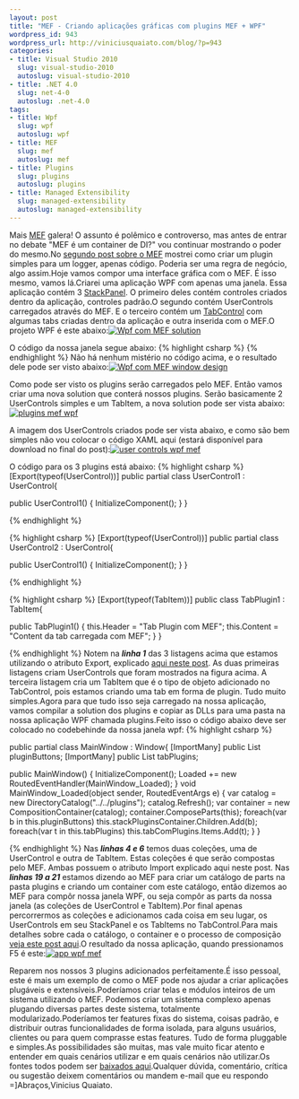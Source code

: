 ```yaml
---
layout: post
title: "MEF - Criando aplicações gráficas com plugins MEF + WPF"
wordpress_id: 943
wordpress_url: http://viniciusquaiato.com/blog/?p=943
categories:
- title: Visual Studio 2010
  slug: visual-studio-2010
  autoslug: visual-studio-2010
- title: .NET 4.0
  slug: net-4-0
  autoslug: .net-4.0
tags:
- title: Wpf
  slug: wpf
  autoslug: wpf
- title: MEF
  slug: mef
  autoslug: mef
- title: Plugins
  slug: plugins
  autoslug: plugins
- title: Managed Extensibility
  slug: managed-extensibility
  autoslug: managed-extensibility
---
```



Mais [MEF](http://viniciusquaiato.com/blog/mef-managed-extensibility-framework-no-net-4/) galera! O assunto é polêmico e controverso, mas antes de entrar no debate "MEF é um container de DI?" vou continuar mostrando o poder do mesmo.No [segundo post sobre o MEF](http://viniciusquaiato.com/blog/mef-criando-aplicacoes-plugaveis-no-net-4/) mostrei como criar um plugin simples para um logger, apenas código. Poderia ser uma regra de negócio, algo assim.Hoje vamos compor uma interface gráfica com o MEF. É isso mesmo, vamos lá.Criarei uma aplicação WPF com apenas uma janela. Essa aplicação contém 3 [StackPanel](http://msdn.microsoft.com/en-us/library/system.windows.controls.stackpanel.aspx). O primeiro deles contém controles criados dentro da aplicação, controles padrão.O segundo contém UserControls carregados através do MEF. E o terceiro contém um [TabControl](http://msdn.microsoft.com/en-us/library/system.windows.forms.tabcontrol.aspx) com algumas tabs criadas dentro da aplicação e outra inserida com o MEF.O projeto WPF é este abaixo:[![Wpf com MEF solution](http://viniciusquaiato.com/images_posts/wpf-solution.jpg "Wpf com MEF solution")](http://viniciusquaiato.com/images_posts/wpf-solution.jpg)



O código da nossa janela segue abaixo:
{% highlight csharp %}
</tabitem>            </tabcontrol>        </stackpanel>
{% endhighlight %}
Não há nenhum mistério no código acima, e o resultado dele pode ser visto abaixo:[![Wpf com MEF window design](http://viniciusquaiato.com/images_posts/wpf-solution-design-300x295.jpg "Wpf com MEF window design")](http://viniciusquaiato.com/images_posts/wpf-solution-design.jpg)



Como pode ser visto os plugins serão carregados pelo MEF. Então vamos criar uma nova solution que conterá nossos plugins. Serão basicamente 2 UserControls simples e um TabItem, a nova solution pode ser vista abaixo:[![plugins mef wpf](http://viniciusquaiato.com/images_posts/plugins-mef-wpf.jpg "plugins mef wpf")](http://viniciusquaiato.com/images_posts/plugins-mef-wpf.jpg)



A imagem dos UserControls criados pode ser vista abaixo, e como são bem simples não vou colocar o código XAML aqui (estará disponível para download no final do post):[![user controls wpf mef](http://viniciusquaiato.com/images_posts/user-controls-300x181.jpg "user controls wpf mef")](http://viniciusquaiato.com/images_posts/user-controls.jpg)

O código para os 3 plugins está abaixo:
{% highlight csharp %}
[Export(typeof(UserControl))]
public partial class UserControl1 : UserControl{

public UserControl1()    {        InitializeComponent();
    }
}

{% endhighlight %}

{% highlight csharp %}
[Export(typeof(UserControl))]
public partial class UserControl2 : UserControl{

public UserControl1()    {        InitializeComponent();
    }
}

{% endhighlight %}

{% highlight csharp %}
[Export(typeof(TabItem))]
public class TabPlugin1 : TabItem{

public TabPlugin1()    {         this.Header = "Tab Plugin com MEF";
    this.Content = "Content da tab carregada com MEF";
    }
}

{% endhighlight %}
Notem na **_linha 1_** das 3 listagens acima que estamos utilizando o atributo Export, explicado [aqui neste post](http://viniciusquaiato.com/blog/mef-criando-aplicacoes-plugaveis-no-net-4/). As duas primeiras listagens criam UserControls que foram mostrados na figura acima. A terceira listagem cria um TabItem que é o tipo de objeto adicionado no TabControl, pois estamos criando uma tab em forma de plugin. Tudo muito simples.Agora para que tudo isso seja carregado na nossa aplicação, vamos compilar a solution dos plugins e copiar as DLLs para uma pasta na nossa aplicação WPF chamada plugins.Feito isso o código abaixo deve ser colocado no codebehinde da nossa janela wpf:
{% highlight csharp %}

public partial class MainWindow : Window{    [ImportMany]
public List<usercontrol> pluginButtons;
    [ImportMany]
public List<tabitem> tabPlugins;

public MainWindow()    {        InitializeComponent();
    Loaded += new RoutedEventHandler(MainWindow_Loaded);
    }
void MainWindow_Loaded(object sender, RoutedEventArgs e)    {
var catalog = new DirectoryCatalog("../../plugins");
    catalog.Refresh();
var container = new CompositionContainer(catalog);
    container.ComposeParts(this);
foreach(var b in this.pluginButtons)            this.stackPluginsContainer.Children.Add(b);
foreach(var t in this.tabPlugins)            this.tabComPlugins.Items.Add(t);
    }
}


</tabitem></usercontrol>
{% endhighlight %}
Nas **_linhas 4 e 6_** temos duas coleções, uma de UserControl e outra de TabItem. Estas coleções é que serão compostas pelo MEF. Ambas possuem o atributo Import explicado aqui neste post. Nas **_linhas 19 a 21_** estamos dizendo ao MEF para criar um catálogo de parts na pasta plugins e criando um container com este catálogo, então dizemos ao MEF para compôr nossa janela WPF, ou seja compôr as parts da nossa janela (as coleções de UserControl e TabItem).Por final apenas percorrermos as coleções e adicionamos cada coisa em seu lugar, os UserControls em seu StackPanel e os TabItems no TabControl.Para mais detalhes sobre cada o catálogo, o container e o processo de composição [veja este post aqui](http://viniciusquaiato.com/blog/mef-criando-aplicacoes-plugaveis-no-net-4/).O resultado da nossa aplicação, quando pressionamos F5 é este:[![app wpf mef](http://viniciusquaiato.com/images_posts/app-wpf-mef-300x252.jpg "app wpf mef")](http://viniciusquaiato.com/images_posts/app-wpf-mef.jpg)

Reparem nos nossos 3 plugins adicionados perfeitamente.É isso pessoal, este é mais um exemplo de como o MEF pode nos ajudar a criar aplicações plugáveis e extensíveis.Poderíamos criar telas e módulos inteiros de um sistema utilizando o MEF. Podemos criar um sistema complexo apenas plugando diversas partes deste sistema, totalmente modularizado.Poderíamos ter features fixas do sistema, coisas padrão, e distribuir outras funcionalidades de forma isolada, para alguns usuários, clientes ou para quem comprasse estas features. Tudo de forma pluggable e simples.As possibilidades são muitas, mas vale muito ficar atento e entender em quais cenários utilizar e em quais cenários não utilizar.Os fontes todos podem ser [baixados aqui](http://viniciusquaiato.com/files/codesamples/mef/WPFMEFApp_Code.zip).Qualquer dúvida, comentário, crítica ou sugestão deixem comentários ou mandem e-mail que eu respondo =]Abraços,Vinicius Quaiato.
